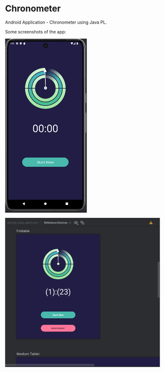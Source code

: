 # Chronometer
Android Application - Chronometer using Java PL.

Some screenshots of the app:

![alt_text](https://github.com/Jorge36/Chronometer/blob/e1d304b9cf6b2d09ecedfe186ac8c649e6e2226b/Images/screen1.png)

![alt_text](https://github.com/Jorge36/Chronometer/blob/e1d304b9cf6b2d09ecedfe186ac8c649e6e2226b/Images/screen2.png)
